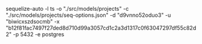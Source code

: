 sequelize-auto -l ts -o "./src/models/projects" -c "./src/models/projects/seq-options.json" -d "d9vnno52oduo3" -u "biwicxszdsocmb" -x "b12f81fac7497f27ded8d710d99a3057cd1c2a3d1317c0f63047297df55c82d2" -p 5432 -e postgres
